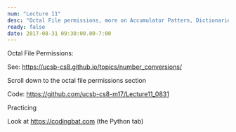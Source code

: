 ```yaml
---
num: "Lecture 11"
desc: "Octal File permissions, more on Accumulator Pattern, Dictionaries"
ready: false
date: 2017-08-31 09:30:00.00-7:00
---
```


Octal File Permissions:

See: <https://ucsb-cs8.github.io/topics/number_conversions/>

Scroll down to the octal file permissions section

Code: <https://github.com/ucsb-cs8-m17/Lecture11_0831>



Practicing

Look at https://codingbat.com (the Python tab)
